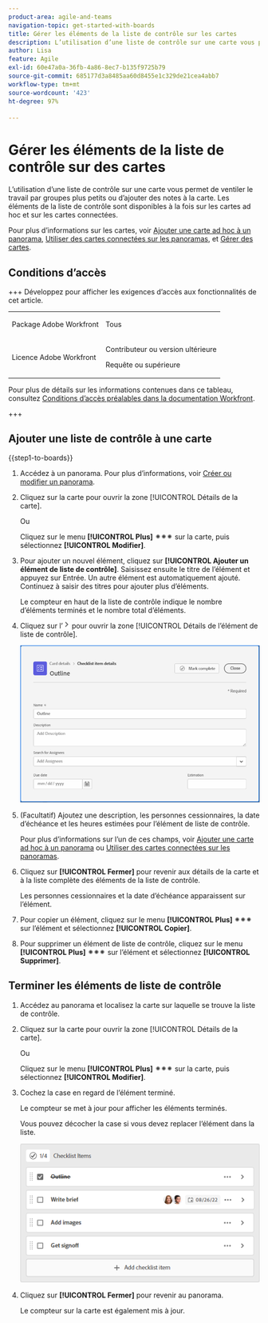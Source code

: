 ```yaml
---
product-area: agile-and-teams
navigation-topic: get-started-with-boards
title: Gérer les éléments de la liste de contrôle sur les cartes
description: L’utilisation d’une liste de contrôle sur une carte vous permet de ventiler le travail par groupes plus petits ou d’ajouter des notes à la carte. Les éléments de la liste de contrôle sont disponibles à la fois sur les cartes ad hoc et sur les cartes connectées.
author: Lisa
feature: Agile
exl-id: 60e47a0a-36fb-4a86-8ec7-b135f9725b79
source-git-commit: 685177d3a8485aa60d8455e1c329de21cea4abb7
workflow-type: tm+mt
source-wordcount: '423'
ht-degree: 97%

---
```


# Gérer les éléments de la liste de contrôle sur des cartes

L’utilisation d’une liste de contrôle sur une carte vous permet de ventiler le travail par groupes plus petits ou d’ajouter des notes à la carte. Les éléments de la liste de contrôle sont disponibles à la fois sur les cartes ad hoc et sur les cartes connectées.

Pour plus d’informations sur les cartes, voir [Ajouter une carte ad hoc à un panorama](/help/quicksilver/agile/get-started-with-boards/add-card-to-board.md), [Utiliser des cartes connectées sur les panoramas](/help/quicksilver/agile/get-started-with-boards/connected-cards.md), et [Gérer des cartes](/help/quicksilver/agile/get-started-with-boards/move-board-items.md).

## Conditions d’accès

+++ Développez pour afficher les exigences d’accès aux fonctionnalités de cet article.

<table style="table-layout:auto"> 
 <col> 
 <col> 
 <tbody> 
  <tr> 
   <td role="rowheader">Package Adobe Workfront</td> 
   <td> <p>Tous</p> </td> 
  </tr> 
  <tr> 
   <td role="rowheader">Licence Adobe Workfront</td> 
   <td> 
   <p>Contributeur ou version ultérieure</p> 
   <p>Requête ou supérieure</p>
   </td> 
  </tr> 
 </tbody> 
</table>

Pour plus de détails sur les informations contenues dans ce tableau, consultez [Conditions d’accès préalables dans la documentation Workfront](/help/quicksilver/administration-and-setup/add-users/access-levels-and-object-permissions/access-level-requirements-in-documentation.md).

+++

## Ajouter une liste de contrôle à une carte

{{step1-to-boards}}

1. Accédez à un panorama. Pour plus d’informations, voir [Créer ou modifier un panorama](../../agile/get-started-with-boards/create-edit-board.md).
1. Cliquez sur la carte pour ouvrir la zone [!UICONTROL Détails de la carte].

   Ou

   Cliquez sur le menu **[!UICONTROL Plus]** ![Menu Plus](assets/more-icon-spectrum.png) sur la carte, puis sélectionnez **[!UICONTROL Modifier]**.

1. Pour ajouter un nouvel élément, cliquez sur **[!UICONTROL Ajouter un élément de liste de contrôle]**. Saisissez ensuite le titre de l’élément et appuyez sur Entrée. Un autre élément est automatiquement ajouté. Continuez à saisir des titres pour ajouter plus d’éléments.

   Le compteur en haut de la liste de contrôle indique le nombre d’éléments terminés et le nombre total d’éléments.

1. Cliquez sur l’![icône Détails](assets/checklist-chevron.png) pour ouvrir la zone [!UICONTROL Détails de l’élément de liste de contrôle].

   ![Zone Détails de l’élément de liste de contrôle](assets/checklist-item-details.png)

1. (Facultatif) Ajoutez une description, les personnes cessionnaires, la date d’échéance et les heures estimées pour l’élément de liste de contrôle.

   Pour plus d’informations sur l’un de ces champs, voir [Ajouter une carte ad hoc à un panorama](/help/quicksilver/agile/get-started-with-boards/add-card-to-board.md) ou [Utiliser des cartes connectées sur les panoramas](/help/quicksilver/agile/get-started-with-boards/connected-cards.md).

1. Cliquez sur **[!UICONTROL Fermer]** pour revenir aux détails de la carte et à la liste complète des éléments de la liste de contrôle.

   Les personnes cessionnaires et la date d’échéance apparaissent sur l’élément.

1. Pour copier un élément, cliquez sur le menu **[!UICONTROL Plus]** ![Menu Plus](assets/more-icon-spectrum.png) sur l’élément et sélectionnez **[!UICONTROL Copier]**.
1. Pour supprimer un élément de liste de contrôle, cliquez sur le menu **[!UICONTROL Plus]** ![Menu Plus](assets/more-icon-spectrum.png) sur l’élément et sélectionnez **[!UICONTROL Supprimer]**.

## Terminer les éléments de liste de contrôle

1. Accédez au panorama et localisez la carte sur laquelle se trouve la liste de contrôle.
1. Cliquez sur la carte pour ouvrir la zone [!UICONTROL Détails de la carte].

   Ou

   Cliquez sur le menu **[!UICONTROL Plus]** ![Menu Plus](assets/more-icon-spectrum.png) sur la carte, puis sélectionnez **[!UICONTROL Modifier]**.

1. Cochez la case en regard de l’élément terminé.

   Le compteur se met à jour pour afficher les éléments terminés.

   Vous pouvez décocher la case si vous devez replacer l’élément dans la liste.

   ![Élément de la liste de contrôle terminé](assets/checklist-items-with-chevron.png)

1. Cliquez sur **[!UICONTROL Fermer]** pour revenir au panorama.

   Le compteur sur la carte est également mis à jour.
